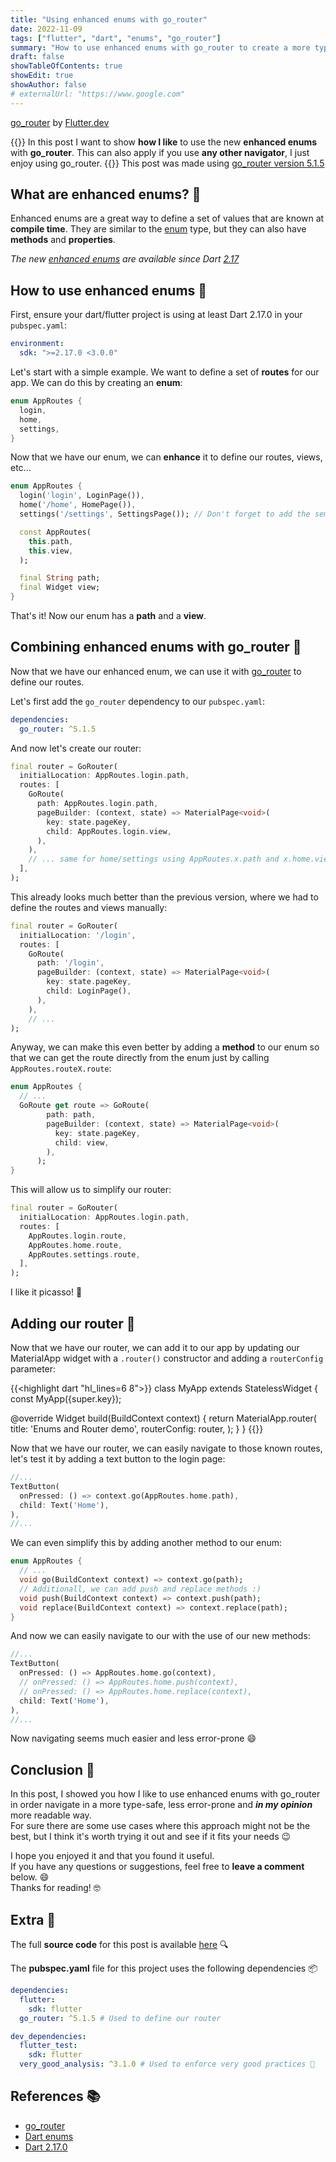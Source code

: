 ```yaml
---
title: "Using enhanced enums with go_router"
date: 2022-11-09
tags: ["flutter", "dart", "enums", "go_router"]
summary: "How to use enhanced enums with go_router to create a more type-safe navigation system."
draft: false
showTableOfContents: true
showEdit: true
showAuthor: false
# externalUrl: "https://www.google.com"
---
```


[go_router](https://pub.dev/packages/go_router) by [Flutter.dev](https://pub.dev/publishers/flutter.dev/packages)

{{<lead>}}
In this post I want to show **how I like** to use the new **enhanced enums** with **go_router**. This can also apply if you use **any other navigator**, I just enjoy using go_router.
{{</lead>}}
This post was made using [go_router version 5.1.5](https://pub.dev/packages/go_router/versions/5.1.5)

## What are enhanced enums? :thinking:

Enhanced enums are a great way to define a set of values that are known at **compile time**. They are similar to the [enum](https://dart.dev/guides/language/language-tour#enumerated-types) type, but they can also have **methods** and **properties**.

_The new [enhanced enums](https://dart.dev/guides/language/language-tour#declaring-enhanced-enums) are available since Dart [2.17](https://dart.dev/guides/language/evolution#dart-217)_

## How to use enhanced enums :dart:

First, ensure your dart/flutter project is using at least Dart 2.17.0 in your `pubspec.yaml`:

```yml
environment:
  sdk: ">=2.17.0 <3.0.0"
```

Let's start with a simple example. We want to define a set of **routes** for our app. We can do this by creating an **enum**:

```dart
enum AppRoutes {
  login,
  home,
  settings,
}
```

Now that we have our enum, we can **enhance** it to define our routes, views, etc...

```dart
enum AppRoutes {
  login('login', LoginPage()),
  home('/home', HomePage()),
  settings('/settings', SettingsPage()); // Don't forget to add the semicolon here :)

  const AppRoutes(
	this.path,
	this.view,
  );

  final String path;
  final Widget view;
}
```

That's it! Now our enum has a **path** and a **view**.

## Combining enhanced enums with go_router :rocket:

Now that we have our enhanced enum, we can use it with [go_router](https://pub.dev/packages/go_router) to define our routes.

Let's first add the `go_router` dependency to our `pubspec.yaml`:

```yml
dependencies:
  go_router: ^5.1.5
```

And now let's create our router:

```dart
final router = GoRouter(
  initialLocation: AppRoutes.login.path,
  routes: [
    GoRoute(
      path: AppRoutes.login.path,
      pageBuilder: (context, state) => MaterialPage<void>(
        key: state.pageKey,
        child: AppRoutes.login.view,
      ),
    ),
	// ... same for home/settings using AppRoutes.x.path and x.home.view
  ],
);
```

This already looks much better than the previous version, where we had to define the routes and views manually:

```dart
final router = GoRouter(
  initialLocation: '/login',
  routes: [
	GoRoute(
	  path: '/login',
	  pageBuilder: (context, state) => MaterialPage<void>(
		key: state.pageKey,
		child: LoginPage(),
	  ),
	),
	// ...
);
```

Anyway, we can make this even better by adding a **method** to our enum so that we can get the route directly from the enum just by calling `AppRoutes.routeX.route`:

```dart
enum AppRoutes {
  // ...
  GoRoute get route => GoRoute(
        path: path,
        pageBuilder: (context, state) => MaterialPage<void>(
          key: state.pageKey,
          child: view,
        ),
      );
}
```

This will allow us to simplify our router:

```dart
final router = GoRouter(
  initialLocation: AppRoutes.login.path,
  routes: [
	AppRoutes.login.route,
	AppRoutes.home.route,
	AppRoutes.settings.route,
  ],
);
```

I like it picasso! :art:

## Adding our router :construction:

Now that we have our router, we can add it to our app by updating our MaterialApp widget with a `.router()` constructor and adding a `routerConfig` parameter:

{{<highlight dart "hl_lines=6 8">}}
class MyApp extends StatelessWidget {
  const MyApp({super.key});

  @override
  Widget build(BuildContext context) {
    return MaterialApp.router(
      title: 'Enums and Router demo',
      routerConfig: router,
    );
  }
}
{{</highlight>}}

Now that we have our router, we can easily navigate to those known routes, let's test it by adding a text button to the login page:

```dart
//...
TextButton(
  onPressed: () => context.go(AppRoutes.home.path),
  child: Text('Home'),
),
//...
```

We can even simplify this by adding another method to our enum:

```dart
enum AppRoutes {
  // ...
  void go(BuildContext context) => context.go(path);
  // Additionall, we can add push and replace methods :)
  void push(BuildContext context) => context.push(path);
  void replace(BuildContext context) => context.replace(path);
}
```

And now we can easily navigate to our with the use of our new methods:

```dart
//...
TextButton(
  onPressed: () => AppRoutes.home.go(context),
  // onPressed: () => AppRoutes.home.push(context),
  // onPressed: () => AppRoutes.home.replace(context),
  child: Text('Home'),
),
//...
```

Now navigating seems much easier and less error-prone :smile:

## Conclusion :memo:

In this post, I showed you how I like to use enhanced enums with go_router in order navigate in a more type-safe, less error-prone and _**in my opinion**_ more readable way.<br>
For sure there are some use cases where this approach might not be the best, but I think it's worth trying it out and see if it fits your needs :wink:

I hope you enjoyed it and that you found it useful.<br>
If you have any questions or suggestions, feel free to **leave a comment** below. :smile:<br>
Thanks for reading! :nerd_face:

## Extra :gift:

The full **source code** for this post is available [here](https://github.com/cgutierr-zgz/enhanced_enums_and_go_router) :mag:<br>

The **pubspec.yaml** file for this project uses the following dependencies :package:

```yaml
dependencies:
  flutter:
    sdk: flutter
  go_router: ^5.1.5 # Used to define our router

dev_dependencies:
  flutter_test:
    sdk: flutter
  very_good_analysis: ^3.1.0 # Used to enforce very good practices 🦄
```

## References :books:

- [go_router](https://pub.dev/packages/go_router)
- [Dart enums](https://dart.dev/guides/language/language-tour#enumerated-types)
- [Dart 2.17.0](https://dart.dev/guides/language/evolution#dart-217)

